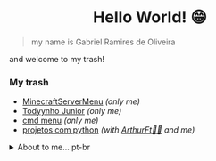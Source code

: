 <h1 align="center"> Hello World! 😁</h1>

> my name is Gabriel Ramires de Oliveira

and welcome to my trash!

### My trash
 - [MinecraftServerMenu](https://github.com/gabrielramires/MinecraftServerMenu) *(only me)*
 - [Todyynho Junior](https://github.com/gabrielramires/Todyynho-Junior) *(only me)*
 - [cmd menu](https://github.com/gabrielramires/cmd_menu) *(only me)*
 - [projetos com python](https://github.com/gabrielramires/projetos-com-python) *(with [ArthurFt👩‍🦲](https://github.com/ArthurFt) and me)*
 
<details>
<summary>About to me... pt-br</summary>
<br>
 
> gosto de programar. Mas talvez no futuro utilizar minhas habilidades de Programar para gerar dinheiro ou algo parecido
em fim, nos meus dias eu fico maior tempo programando e criando mapas no [Roblox](https://roblox.com) sim não me critique até que a criação de Mapas melhora minha vizão em programar [Lua](https://www.lua.org)

os tipos de linguagem que amo programar são:

1. [Node.js](https://nodejs.org) *(JavaScript)*
2. [Lua](https://www.lua.org)
3. [Markdown](https://www.markdownguide.org)
4. [Html](https://developer.mozilla.org/docs/Web/HTML) junto [Css](https://developer.mozilla.org/docs/Web/CSS)
5. [Ruby](https://www.ruby-lang.org) (aprendendo) *com uso de [Jekyll](https://jekyllrb.com)*
6. [Batch](https://docs.microsoft.com/azure/batch/)
7. [Python](https://www.python.org)

Em fim são essas as linguagem que amo programar :D
 
estou Começando a usar [Jekyll](https://jekyllrb.com)!
 - Meus projetos em [Jekyll](https://jekyllrb.com):
  1. [MinecraftServerMenu](https://gabrielramires.github.io/MinecraftServerMenu)
 
</details>
